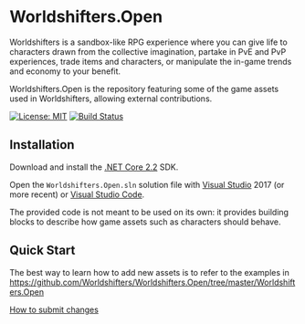 Worldshifters.Open
==================

Worldshifters is a sandbox-like RPG experience where you can give life to characters drawn from the collective imagination, partake in PvE and PvP experiences, trade items and characters, or manipulate the in-game trends and economy to your benefit.

Worldshifters.Open is the repository featuring some of the game assets used in Worldshifters, allowing external contributions.

[![License: MIT](https://img.shields.io/badge/License-MIT-yellow.svg)](https://opensource.org/licenses/MIT)
[![Build Status](https://travis-ci.com/Worldshifters/Worldshifters.Open.svg?branch=master)](https://travis-ci.com/Worldshifters/Worldshifters.Open)


Installation
------------

Download and install the [.NET Core 2.2](https://dotnet.microsoft.com/download) SDK.

Open the `Worldshifters.Open.sln` solution file with [Visual Studio](https://visualstudio.microsoft.com/vs/older-downloads/) 2017 (or more recent) or [Visual Studio Code](https://code.visualstudio.com/).

The provided code is not meant to be used on its own: it provides building blocks to describe how game assets such as characters should behave.


Quick Start
-----------

The best way to learn how to add new assets is to refer to the examples in https://github.com/Worldshifters/Worldshifters.Open/tree/master/Worldshifters.Open

[How to submit changes](https://github.com/Worldshifters/Worldshifters.Open/wiki/Proposing-new-changes)
